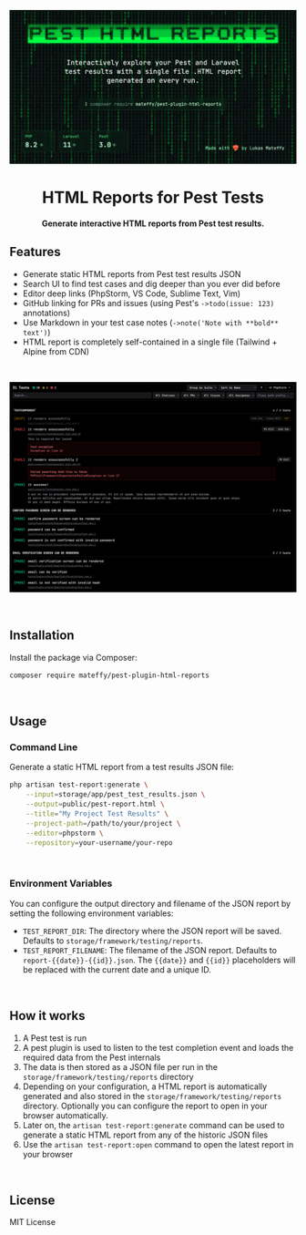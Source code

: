 ![HTML Reports for Pest Tests](./docs/images/header-1.png)

<div class="flex flex-col gap-4" align="center">
	<h1>
		HTML Reports for Pest Tests
	</h1>
	<h4>
		Generate interactive HTML reports from Pest test results.
	</h4>
</div>

## Features

-   Generate static HTML reports from Pest test results JSON
-   Search UI to find test cases and dig deeper than you ever did before
-   Editor deep links (PhpStorm, VS Code, Sublime Text, Vim)
-   GitHub linking for PRs and issues (using Pest's `->todo(issue: 123)` annotations)
-   Use Markdown in your test case notes (`->note('Note with **bold** text')`)
-   HTML report is completely self-contained in a single file (Tailwind + Alpine from CDN)

<br />

![Screenshot showing an example report](./docs/images/screenshot.png)

<br />

## Installation

Install the package via Composer:

```bash
composer require mateffy/pest-plugin-html-reports
```

<br />

## Usage

### Command Line

Generate a static HTML report from a test results JSON file:

```bash
php artisan test-report:generate \
    --input=storage/app/pest_test_results.json \
    --output=public/pest-report.html \
    --title="My Project Test Results" \
    --project-path=/path/to/your/project \
    --editor=phpstorm \
    --repository=your-username/your-repo
```

<br />

### Environment Variables

You can configure the output directory and filename of the JSON report by setting the following environment variables:

-   `TEST_REPORT_DIR`: The directory where the JSON report will be saved. Defaults to `storage/framework/testing/reports`.
-   `TEST_REPORT_FILENAME`: The filename of the JSON report. Defaults to `report-{{date}}-{{id}}.json`. The `{{date}}` and `{{id}}` placeholders will be replaced with the current date and a unique ID.

<br />

## How it works

1. A Pest test is run
2. A pest plugin is used to listen to the test completion event and loads the required data from the Pest internals
3. The data is then stored as a JSON file per run in the `storage/framework/testing/reports` directory
4. Depending on your configuration, a HTML report is automatically generated and also stored in the `storage/framework/testing/reports` directory. Optionally you can configure the report to open in your browser automatically.
5. Later on, the `artisan test-report:generate` command can be used to generate a static HTML report from any of the historic JSON files
6. Use the `artisan test-report:open` command to open the latest report in your browser

<br />

## License

MIT License
